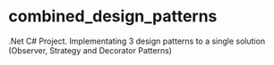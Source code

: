 # combined_design_patterns
.Net C# Project. Implementating 3 design patterns to a single solution (Observer, Strategy and Decorator Patterns)
